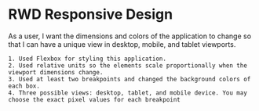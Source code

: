 # RWD Responsive Design

As a user, I want the dimensions and colors of the application to change so that I can have a unique view in desktop, mobile, and tablet viewports.

    1. Used Flexbox for styling this application.
    2. Used relative units so the elements scale proportionally when the viewport dimensions change.
    3. Used at least two breakpoints and changed the background colors of each box.
    4. Three possible views: desktop, tablet, and mobile device. You may choose the exact pixel values for each breakpoint